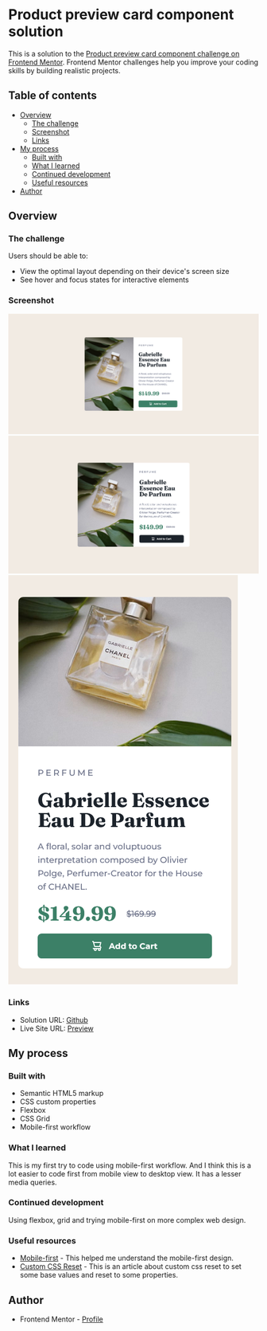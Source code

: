 # Product preview card component solution

This is a solution to the [Product preview card component challenge on Frontend Mentor](https://www.frontendmentor.io/challenges/product-preview-card-component-GO7UmttRfa). Frontend Mentor challenges help you improve your coding skills by building realistic projects.

## Table of contents

- [Overview](#overview)
  - [The challenge](#the-challenge)
  - [Screenshot](#screenshot)
  - [Links](#links)
- [My process](#my-process)
  - [Built with](#built-with)
  - [What I learned](#what-i-learned)
  - [Continued development](#continued-development)
  - [Useful resources](#useful-resources)
- [Author](#author)

## Overview

### The challenge

Users should be able to:

- View the optimal layout depending on their device's screen size
- See hover and focus states for interactive elements

### Screenshot

![Desktop View](screenshot/desktop.png)
![Desktop View with hover state](screenshot/desktop-active.png)
![Mobile View](screenshot/mobile.png)

### Links

- Solution URL: [Github](https://github.com/username017/product-preview-component)
- Live Site URL: [Preview](https://fm-product-preview-02.netlify.app/)

## My process

### Built with

- Semantic HTML5 markup
- CSS custom properties
- Flexbox
- CSS Grid
- Mobile-first workflow

### What I learned

This is my first try to code using mobile-first workflow. And I think this is a lot easier to code first from mobile view to desktop view. It has a lesser media queries.

### Continued development

Using flexbox, grid and trying mobile-first on more complex web design.

### Useful resources

- [Mobile-first](https://www.youtube.com/watch?v=0ohtVzCSHqs) - This helped me understand the mobile-first design.
- [Custom CSS Reset](https://www.joshwcomeau.com/css/custom-css-reset/) - This is an article about custom css reset to set some base values and reset to some properties.

## Author

- Frontend Mentor - [Profile](https://www.frontendmentor.io/profile/username017)
